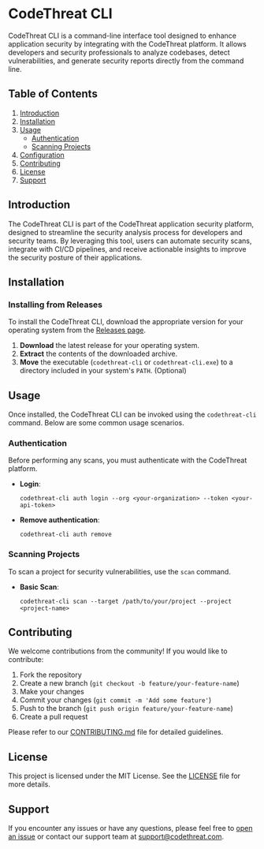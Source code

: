 
# CodeThreat CLI

CodeThreat CLI is a command-line interface tool designed to enhance application security by integrating with the CodeThreat platform. It allows developers and security professionals to analyze codebases, detect vulnerabilities, and generate security reports directly from the command line.

## Table of Contents

1.  [Introduction](#introduction)
3.  [Installation](#installation)
4.  [Usage](#usage)
    -   [Authentication](#authentication)
    -   [Scanning Projects](#scanning-projects)
5.  [Configuration](#configuration)
7.  [Contributing](#contributing)
8.  [License](#license)
9.  [Support](#support)

## Introduction

The CodeThreat CLI is part of the CodeThreat application security platform, designed to streamline the security analysis process for developers and security teams. By leveraging this tool, users can automate security scans, integrate with CI/CD pipelines, and receive actionable insights to improve the security posture of their applications.

## Installation

### Installing from Releases

To install the CodeThreat CLI, download the appropriate version for your operating system from the [Releases page](https://github.com/CodeThreat/codethreat-cli/releases).

1.  **Download** the latest release for your operating system.
2.  **Extract** the contents of the downloaded archive.
3.  **Move** the executable (`codethreat-cli` or `codethreat-cli.exe`) to a directory included in your system's `PATH`. (Optional)

## Usage

Once installed, the CodeThreat CLI can be invoked using the `codethreat-cli` command. Below are some common usage scenarios.

### Authentication

Before performing any scans, you must authenticate with the CodeThreat platform.

-   **Login**:

    `codethreat-cli auth login --org <your-organization> --token <your-api-token>` 
    
-   **Remove authentication**:

    `codethreat-cli auth remove` 
    

### Scanning Projects

To scan a project for security vulnerabilities, use the `scan` command.

-   **Basic Scan**:
    
    `codethreat-cli scan --target /path/to/your/project --project <project-name>` 
    

 ## Contributing

We welcome contributions from the community! If you would like to contribute:

1.  Fork the repository
2.  Create a new branch (`git checkout -b feature/your-feature-name`)
3.  Make your changes
4.  Commit your changes (`git commit -m 'Add some feature'`)
5.  Push to the branch (`git push origin feature/your-feature-name`)
6.  Create a pull request

Please refer to our [CONTRIBUTING.md](CONTRIBUTING.md) file for detailed guidelines.

## License

This project is licensed under the MIT License. See the [LICENSE](LICENSE) file for more details.

## Support

If you encounter any issues or have any questions, please feel free to [open an issue](https://github.com/CodeThreat/codethreat-cli/issues) or contact our support team at support@codethreat.com.